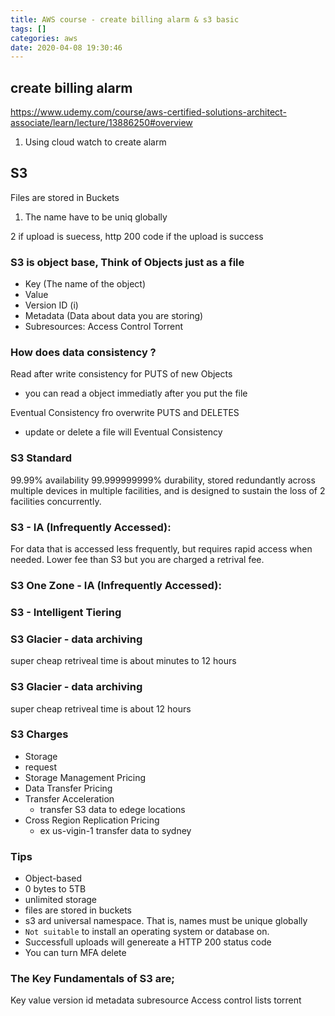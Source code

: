 ```yaml
---
title: AWS course - create billing alarm & s3 basic
tags: []
categories: aws
date: 2020-04-08 19:30:46
---
```





## create billing alarm 

https://www.udemy.com/course/aws-certified-solutions-architect-associate/learn/lecture/13886250#overview

1. Using cloud watch to create alarm


## S3

Files are stored in Buckets

1. The name have to be uniq globally

2 if upload is suecess, http 200 code if the upload is success

### S3 is object base, Think of Objects just as a file

- Key (The name of the object)
- Value
- Version ID (i)
- Metadata (Data about data you are storing)
- Subresources:
    Access Control
    Torrent

### How does data consistency ?
Read after write consistency for PUTS of new Objects
- you can read a object immediatly after you put the file

Eventual Consistency fro overwrite PUTS and DELETES
- update or delete a file will Eventual Consistency

### S3 Standard
99.99% availability
99.999999999% durability,
stored redundantly across multiple devices in multiple facilities, and is designed to sustain the loss of 2 facilities concurrently.

### S3 - IA (Infrequently Accessed):
For data that is accessed less frequently, but requires rapid access when needed. Lower fee than S3 but you are charged a retrival fee.

### S3 One Zone - IA (Infrequently Accessed):

### S3 - Intelligent Tiering

### S3 Glacier - data archiving 
super cheap
retriveal time is about minutes to 12 hours

### S3 Glacier - data archiving 
super cheap
retriveal time is about 12 hours

### S3 Charges
- Storage
- request 
- Storage Management Pricing
- Data Transfer Pricing
- Transfer Acceleration
    - transfer S3 data to edege locations
- Cross Region Replication Pricing
    - ex us-vigin-1 transfer data to sydney

### Tips
- Object-based
- 0 bytes to 5TB
- unlimited storage
- files are stored in buckets
- s3 ard universal namespace. That is, names must be unique globally
- `Not suitable` to install an operating system or database on.
- Successfull uploads will genereate a HTTP 200 status code
- You can turn MFA delete

### The Key Fundamentals of S3 are;
Key
value
version id
metadata
subresource
    Access control lists
    torrent

